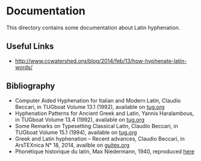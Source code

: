 # Documentation

This directory contains some documentation about Latin hyphenation.

## Useful Links
- http://www.ccwatershed.org/blog/2014/feb/13/how-hyphenate-latin-words/

## Bibliography
- Computer Aided Hyphenation for Italian and Modern Latin, Claudio Beccari, in TUGboat Volume 13.1 (1992), available on [tug.org](https://tug.org/TUGboat/tb13-1/tb34becc.pdf)
- Hyphenation Patterns for Ancient Greek and Latin, Yannis Haralambous, in TUGboat Volume 13.4 (1992), available on [tug.org](https://tug.org/TUGboat/tb13-4/tb37hara-hyfgl.pdf)
- Some Remarks on Typesetting Classical Latin, Claudio Beccari, in TUGboat Volume 15.1 (1994), available on [tug.org](https://tug.org/TUGboat/tb15-1/tb42becc-ancient.pdf)
- Greek and Latin hyphenation – Recent advances, Claudio Beccari, in ArsTEXnica N° 18, 2014, availble on [guitex.org](http://www.guitex.org/home/images/ArsTeXnica/AT018/GreekLatinHyphens.pdf)
- Phonétique historique du latin, Max Niedermann, 1940, reproduced [here](syllabisation.md)